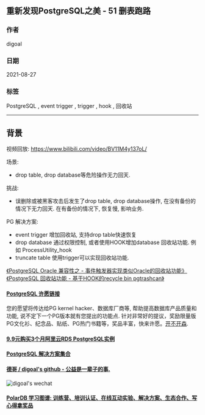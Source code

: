 ## 重新发现PostgreSQL之美 - 51 删表跑路   
            
### 作者            
digoal            
            
### 日期            
2021-08-27             
            
### 标签            
PostgreSQL , event trigger , trigger , hook , 回收站    
            
----            
            
## 背景            
视频回放: https://www.bilibili.com/video/BV11M4y137oL/         
          
场景:           
- drop table, drop database等危险操作无力回天.     
          
挑战:           
- 误删除或被黑客攻击后发生了drop table, drop database操作, 在没有备份的情况下无力回天. 在有备份的情况下, 恢复慢, 影响业务.      
       
PG 解决方案:        
- event trigger 增加回收站, 支持drop table快速恢复  
- drop database 通过权限控制, 或者使用HOOK增加database 回收站功能. 例如 ProcessUtility_hook    
- truncate table 使用trigger可以实现回收站功能.  
  
[《PostgreSQL Oracle 兼容性之 - 事件触发器实现类似Oracle的回收站功能》](../201504/20150429_01.md)    
[《PostgreSQL 回收站功能 - 基于HOOK的recycle bin pgtrashcan》](../201404/20140403_01.md)    
     
  
#### [PostgreSQL 许愿链接](https://github.com/digoal/blog/issues/76 "269ac3d1c492e938c0191101c7238216")
您的愿望将传达给PG kernel hacker、数据库厂商等, 帮助提高数据库产品质量和功能, 说不定下一个PG版本就有您提出的功能点. 针对非常好的提议，奖励限量版PG文化衫、纪念品、贴纸、PG热门书籍等，奖品丰富，快来许愿。[开不开森](https://github.com/digoal/blog/issues/76 "269ac3d1c492e938c0191101c7238216").  
  
  
#### [9.9元购买3个月阿里云RDS PostgreSQL实例](https://www.aliyun.com/database/postgresqlactivity "57258f76c37864c6e6d23383d05714ea")
  
  
#### [PostgreSQL 解决方案集合](https://yq.aliyun.com/topic/118 "40cff096e9ed7122c512b35d8561d9c8")
  
  
#### [德哥 / digoal's github - 公益是一辈子的事.](https://github.com/digoal/blog/blob/master/README.md "22709685feb7cab07d30f30387f0a9ae")
  
  
![digoal's wechat](../pic/digoal_weixin.jpg "f7ad92eeba24523fd47a6e1a0e691b59")
  
  
#### [PolarDB 学习图谱: 训练营、培训认证、在线互动实验、解决方案、生态合作、写心得拿奖品](https://www.aliyun.com/database/openpolardb/activity "8642f60e04ed0c814bf9cb9677976bd4")
  
